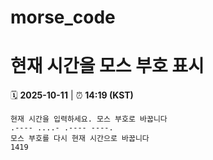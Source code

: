 # morse_code
# 현재 시간을 모스 부호 표시
<!-- MORSE_TIME_START -->
🗓️ **2025-10-11** | ⏰ **14:19 (KST)**

```
현재 시간을 입력하세요. 모스 부호로 바꿉니다
.---- ....- .---- ----.
모스 부호를 다시 현재 시간으로 바꿉니다
1419
```
<!-- MORSE_TIME_END -->
